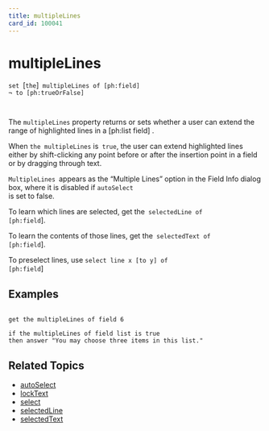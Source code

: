 ```yaml
---
title: multipleLines
card_id: 100041
---
```


# multipleLines

 <code>set </code>[<code>the</code>]<code> multipleLines of [ph:field] ¬  to [ph:trueOrFalse]

</code>The <code>multipleLines</code> property returns or sets whether a user can extend the range of highlighted lines in a [ph:list field] . 

When <code>the multipleLines</code> is<code> true</code>, the user can extend highlighted lines either by shift-clicking any point before or after the insertion point in a field or by dragging through text. 

 <code>MultipleLines </code>appears as the  “Multiple Lines” option in the Field Info dialog box, where it is disabled if <code>autoSelect </code>is set to false. 

To learn which lines are selected, get the<code> selectedLine of [ph:field</code>].  

To learn the contents of those lines, get the<code> selectedText of [ph:field</code>].  

To preselect lines, use    <code>select line x [to y] of [ph:field</code>] 


## Examples

```

get the multipleLines of field 6

if the multipleLines of field list is true
then answer "You may choose three items in this list."
```

## Related Topics

* [autoSelect](/HyperTalkReference/properties/autoSelect)
* [lockText](/HyperTalkReference/properties/lockText)
* [select](/HyperTalkReference/commands/select)
* [selectedLine](/HyperTalkReference/functions/selectedLine)
* [selectedText](/HyperTalkReference/functions/selectedText)
